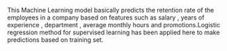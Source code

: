 This Machine Learning model basically predicts the retention rate of the employees in a company based on features such as salary , years of experience , department , average monthly hours and promotions.Logistic regression method for supervised learning has been applied here to make predictions based on training set. 
